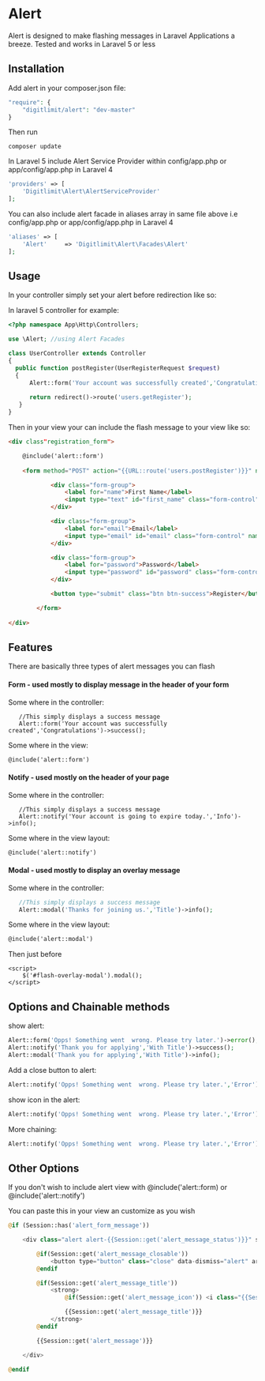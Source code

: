 # Alert
Alert is designed to make flashing messages in Laravel Applications a breeze. 
Tested and works in Laravel 5 or less


## Installation

Add alert in your composer.json file:

```php
"require": {
    "digitlimit/alert": "dev-master"
}
```

Then run 
```command
composer update
```

In Laravel 5 include Alert Service Provider within config/app.php or  app/config/app.php in Laravel 4

```php
'providers' => [
    'Digitlimit\Alert\AlertServiceProvider'
];
```


You can also include alert facade in aliases array in same file above i.e config/app.php or  app/config/app.php in Laravel 4

```php
'aliases' => [
    'Alert'     => 'Digitlimit\Alert\Facades\Alert'
];
```

## Usage

In your controller simply set your alert before redirection like so:

In laravel 5 controller for example:

```php
<?php namespace App\Http\Controllers;

use \Alert; //using Alert Facades

class UserController extends Controller
{
  public function postRegister(UserRegisterRequest $request)
  {
      Alert::form('Your account was successfully created','Congratulations')->success()->closable()->showIcon();
        
      return redirect()->route('users.getRegister');
   }
}
```

Then in your view your can include the flash message to your view like so:

```html
<div class"registration_form">

    @include('alert::form')
    
    <form method="POST" action="{{URL::route('users.postRegister')}}" novalidate>

            <div class="form-group">
                <label for="name">First Name</label>
                <input type="text" id="first_name" class="form-control" name="first_name" placeholder="First Name">
            </div>

            <div class="form-group">
                <label for="email">Email</label>
                <input type="email" id="email" class="form-control" name="email" placeholder="Email Address">
            </div>

            <div class="form-group">
                <label for="password">Password</label>
                <input type="password" id="password" class="form-control" name="password">
            </div>

            <button type="submit" class="btn btn-success">Register</button>

        </form>
    
</div>
```   

## Features
There are basically three types of alert messages you can flash

#### Form - used mostly to display message in the header of your form
  
Some where in the controller: 
```pph
   //This simply displays a success message
   Alert::form('Your account was successfully created','Congratulations')->success();
```
Some where in the view:
```html
@include('alert::form')
```

#### Notify - used mostly on the header of your page

Some where in the controller: 
```pph
   //This simply displays a success message
   Alert::notify('Your account is going to expire today.','Info')->info();
```
Some where in the view layout:
```html
@include('alert::notify')
```

#### Modal - used mostly to display an overlay message

Some where in the controller: 
```php
   //This simply displays a success message
   Alert::modal('Thanks for joining us.','Title')->info();
```
Some where in the view layout:
```html
@include('alert::modal')
```







Then just before </body>

```script
<script>
    $('#flash-overlay-modal').modal();
</script>
```

## Options and Chainable methods
show alert:
```php
Alert::form('Opps! Something went  wrong. Please try later.')->error();
Alert::notify('Thank you for applying','With Title')->success();
Alert::modal('Thank you for applying','With Title')->info();
```

Add a close button to alert:
```php
Alert::notify('Opps! Something went  wrong. Please try later.','Error')->error()->closable();
```

show icon in the alert:
```php
Alert::notify('Opps! Something went  wrong. Please try later.','Error')->error()->showIcon();
```

More chaining:
```php
Alert::notify('Opps! Something went  wrong. Please try later.','Error')->error()->showIcon()->closable;
```

## Other Options

If you don't wish to include alert view with @include('alert::form) or @include('alert::notify')

You can paste this in your view an customize as you wish

```php
@if (Session::has('alert_form_message'))

    <div class="alert alert-{{Session::get('alert_message_status')}}" style="display: block;">

        @if(Session::get('alert_message_closable'))
            <button type="button" class="close" data-dismiss="alert" aria-hidden="true">&times;</button>
        @endif

        @if(Session::get('alert_message_title'))
            <strong>
                @if(Session::get('alert_message_icon')) <i class="{{Session::get('alert_message_icon')}}"></i> @endif

                {{Session::get('alert_message_title')}}
            </strong>
        @endif

        {{Session::get('alert_message')}}

    </div>

@endif
```

